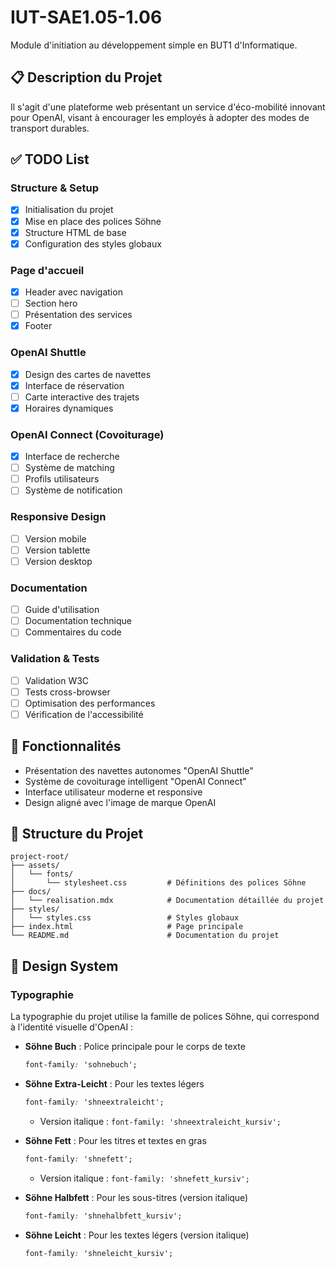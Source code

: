 # IUT-SAE1.05-1.06
Module d'initiation au développement simple en BUT1 d'Informatique.

## 📋 Description du Projet
Il s'agit d'une plateforme web présentant un service d'éco-mobilité innovant pour OpenAI, visant à encourager les employés à adopter des modes de transport durables.

## ✅ TODO List
### Structure & Setup
- [x] Initialisation du projet
- [x] Mise en place des polices Söhne
- [x] Structure HTML de base
- [x] Configuration des styles globaux

### Page d'accueil
- [x] Header avec navigation
- [ ] Section hero
- [ ] Présentation des services
- [x] Footer

### OpenAI Shuttle
- [x] Design des cartes de navettes
- [x] Interface de réservation
- [ ] Carte interactive des trajets
- [x] Horaires dynamiques

### OpenAI Connect (Covoiturage)
- [x] Interface de recherche
- [ ] Système de matching
- [ ] Profils utilisateurs
- [ ] Système de notification

### Responsive Design
- [ ] Version mobile
- [ ] Version tablette
- [ ] Version desktop

### Documentation
- [ ] Guide d'utilisation
- [ ] Documentation technique
- [ ] Commentaires du code

### Validation & Tests
- [ ] Validation W3C
- [ ] Tests cross-browser
- [ ] Optimisation des performances
- [ ] Vérification de l'accessibilité

## 🚀 Fonctionnalités
- Présentation des navettes autonomes "OpenAI Shuttle"
- Système de covoiturage intelligent "OpenAI Connect"
- Interface utilisateur moderne et responsive
- Design aligné avec l'image de marque OpenAI

## 📁 Structure du Projet
```
project-root/
├── assets/
│   └── fonts/
│       └── stylesheet.css         # Définitions des polices Söhne
├── docs/
│   └── realisation.mdx            # Documentation détaillée du projet
├── styles/
│   └── styles.css                 # Styles globaux
├── index.html                     # Page principale
└── README.md                      # Documentation du projet
```

## 🎨 Design System
### Typographie
La typographie du projet utilise la famille de polices Söhne, qui correspond à l'identité visuelle d'OpenAI :

- **Söhne Buch** : Police principale pour le corps de texte
  ```css
  font-family: 'sohnebuch';
  ```

- **Söhne Extra-Leicht** : Pour les textes légers
  ```css
  font-family: 'shneextraleicht';
  ```
  - Version italique : `font-family: 'shneextraleicht_kursiv';`

- **Söhne Fett** : Pour les titres et textes en gras
  ```css
  font-family: 'shnefett';
  ```
  - Version italique : `font-family: 'shnefett_kursiv';`

- **Söhne Halbfett** : Pour les sous-titres (version italique)
  ```css
  font-family: 'shnehalbfett_kursiv';
  ```

- **Söhne Leicht** : Pour les textes légers (version italique)
  ```css
  font-family: 'shneleicht_kursiv';
  ```
